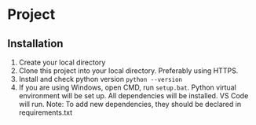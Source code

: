 # Project

## Installation

1. Create your local directory
2. Clone this project into your local directory. Preferably using HTTPS.
3. Install and check python version
   `python --version`
4. If you are using Windows, open CMD, run `setup.bat`. Python virtual environment will be set up. All dependencies will be installed. VS Code will run.
   Note: To add new dependencies, they should be declared in requirements.txt
